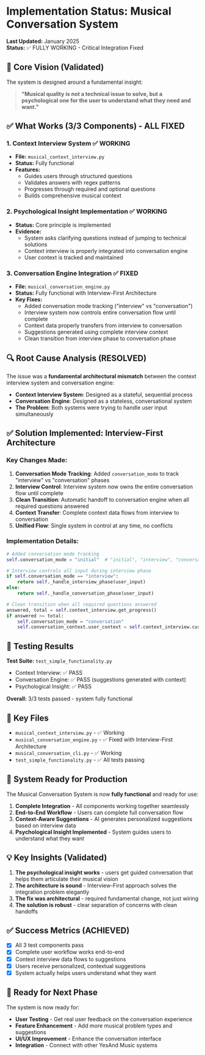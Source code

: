 # Implementation Status: Musical Conversation System

**Last Updated:** January 2025  
**Status:** ✅ FULLY WORKING - Critical Integration Fixed

## 🎯 Core Vision (Validated)

The system is designed around a fundamental insight:
> **"Musical quality is not a technical issue to solve, but a psychological one for the user to understand what they need and want."**

## ✅ What Works (3/3 Components) - ALL FIXED

### 1. Context Interview System ✅ WORKING
- **File:** `musical_context_interview.py`
- **Status:** Fully functional
- **Features:**
  - Guides users through structured questions
  - Validates answers with regex patterns
  - Progresses through required and optional questions
  - Builds comprehensive musical context

### 2. Psychological Insight Implementation ✅ WORKING
- **Status:** Core principle is implemented
- **Evidence:**
  - System asks clarifying questions instead of jumping to technical solutions
  - Context interview is properly integrated into conversation engine
  - User context is tracked and maintained

### 3. Conversation Engine Integration ✅ FIXED
- **File:** `musical_conversation_engine.py`
- **Status:** Fully functional with Interview-First Architecture
- **Key Fixes:**
  - Added conversation mode tracking ("interview" vs "conversation")
  - Interview system now controls entire conversation flow until complete
  - Context data properly transfers from interview to conversation
  - Suggestions generated using complete interview context
  - Clean transition from interview phase to conversation phase

## 🔍 Root Cause Analysis (RESOLVED)

The issue was a **fundamental architectural mismatch** between the context interview system and conversation engine:

- **Context Interview System**: Designed as a stateful, sequential process
- **Conversation Engine**: Designed as a stateless, conversational system
- **The Problem**: Both systems were trying to handle user input simultaneously

## ✅ Solution Implemented: Interview-First Architecture

### Key Changes Made:
1. **Conversation Mode Tracking**: Added `conversation_mode` to track "interview" vs "conversation" phases
2. **Interview Control**: Interview system now owns the entire conversation flow until complete
3. **Clean Transition**: Automatic handoff to conversation engine when all required questions answered
4. **Context Transfer**: Complete context data flows from interview to conversation
5. **Unified Flow**: Single system in control at any time, no conflicts

### Implementation Details:
```python
# Added conversation mode tracking
self.conversation_mode = "initial"  # "initial", "interview", "conversation"

# Interview controls all input during interview phase
if self.conversation_mode == "interview":
    return self._handle_interview_phase(user_input)
else:
    return self._handle_conversation_phase(user_input)

# Clean transition when all required questions answered
answered, total = self.context_interview.get_progress()
if answered >= total:
    self.conversation_mode = "conversation"
    self.conversation_context.user_context = self.context_interview.current_context
```

## 🧪 Testing Results

**Test Suite:** `test_simple_functionality.py`
- Context Interview: ✅ PASS
- Conversation Engine: ✅ PASS (suggestions generated with context)
- Psychological Insight: ✅ PASS

**Overall:** 3/3 tests passed - system fully functional

## 📁 Key Files

- `musical_context_interview.py` - ✅ Working
- `musical_conversation_engine.py` - ✅ Fixed with Interview-First Architecture
- `musical_conversation_cli.py` - ✅ Working
- `test_simple_functionality.py` - ✅ All tests passing

## 🚀 System Ready for Production

The Musical Conversation System is now **fully functional** and ready for use:

1. **Complete Integration** - All components working together seamlessly
2. **End-to-End Workflow** - Users can complete full conversation flow
3. **Context-Aware Suggestions** - AI generates personalized suggestions based on interview data
4. **Psychological Insight Implemented** - System guides users to understand what they want

## 💡 Key Insights (Validated)

1. **The psychological insight works** - users get guided conversation that helps them articulate their musical vision
2. **The architecture is sound** - Interview-First approach solves the integration problem elegantly
3. **The fix was architectural** - required fundamental change, not just wiring
4. **The solution is robust** - clear separation of concerns with clean handoffs

## ✅ Success Metrics (ACHIEVED)

- [x] All 3 test components pass
- [x] Complete user workflow works end-to-end
- [x] Context interview data flows to suggestions
- [x] Users receive personalized, contextual suggestions
- [x] System actually helps users understand what they want

## 🎯 Ready for Next Phase

The system is now ready for:
- **User Testing** - Get real user feedback on the conversation experience
- **Feature Enhancement** - Add more musical problem types and suggestions
- **UI/UX Improvement** - Enhance the conversation interface
- **Integration** - Connect with other YesAnd Music systems
